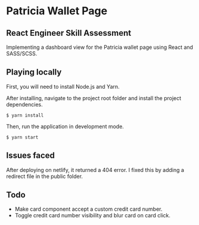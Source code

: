 # Patricia Wallet Page
## React Engineer Skill Assessment

Implementing a dashboard view for the Patricia wallet page using React and SASS/SCSS.


## Playing locally

First, you will need to install Node.js and Yarn.

After installing, navigate to the project root folder and install the project dependencies.

```$ yarn install```

Then, run the application in development mode.

```$ yarn start```

## Issues faced

After deploying on netlify, it returned a 404 error. I fixed this by adding a redirect file in the public folder.

## Todo
- Make card component accept a custom credit card number.
- Toggle credit card number visibility and blur card on card click.


